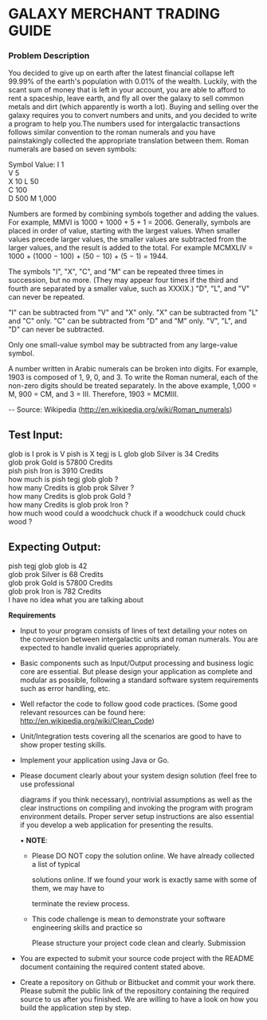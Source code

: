 # GALAXY MERCHANT TRADING GUIDE

### Problem Description

You decided to give up on earth after the latest financial collapse left 99.99% of the earth's population with 0.01% of the wealth. Luckily, with the scant sum of money that is left in your account, you are able to afford to rent a spaceship, leave earth, and fly all over the galaxy to sell common metals and dirt (which apparently is worth a lot). Buying and selling over the galaxy requires you to convert numbers and units, and you decided to write a program to help you.The numbers used for intergalactic transactions follows similar convention to the roman numerals and you have painstakingly collected the appropriate translation between them. Roman numerals are based on seven symbols:

Symbol Value:
I 1  
V 5  
X 10
L 50  
C 100  
D 500
M 1,000

Numbers are formed by combining symbols together and adding the values. For example, MMVI is 1000 + 1000 + 5 + 1 = 2006. Generally, symbols are placed in order of value, starting with the largest values. When smaller values precede larger values, the smaller values are subtracted from the larger values, and the result is added to the total. For example MCMXLIV = 1000 + (1000 − 100) + (50 − 10) + (5 − 1) = 1944.

The symbols "I", "X", "C", and "M" can be repeated three times in succession, but no more. (They may appear four times if the third and fourth are separated by a smaller value, such as XXXIX.) "D", "L", and "V" can never be repeated.

"I" can be subtracted from "V" and "X" only. "X" can be subtracted from "L" and "C" only. "C" can be subtracted from "D" and "M" only. "V", "L", and "D" can never be subtracted.

Only one small-value symbol may be subtracted from any large-value symbol.

A number written in Arabic numerals can be broken into digits. For example, 1903 is composed of 1, 9, 0, and 3. To write the Roman numeral, each of the non-zero digits should be treated separately. In the above example, 1,000 = M, 900 = CM, and 3 = III. Therefore, 1903 = MCMIII.

-- Source: Wikipedia (http://en.wikipedia.org/wiki/Roman_numerals)

**Test Input**:
------------- 
glob is I
prok is V
pish is X
tegj is L
glob glob Silver is 34 Credits  
glob prok Gold is 57800 Credits  
pish pish Iron is 3910 Credits  
how much is pish tegj glob glob ?  
how many Credits is glob prok Silver ?  
how many Credits is glob prok Gold ?  
how many Credits is glob prok Iron ?  
how much wood could a woodchuck chuck if a woodchuck could chuck wood ?

**Expecting Output**:
---------------  
pish tegj glob glob is 42  
glob prok Silver is 68 Credits  
glob prok Gold is 57800 Credits  
glob prok Iron is 782 Credits  
I have no idea what you are talking about

**Requirements**

-   Input to your program consists of lines of text detailing your notes on the conversion between intergalactic units and roman numerals. You are expected to handle invalid queries appropriately.

-   Basic components such as Input/Output processing and business logic core are essential. But please design your application as complete and modular as possible, following a standard software system requirements such as error handling, etc.

-   Well refactor the code to follow good code practices. (Some good relevant resources can be found here: http://en.wikipedia.org/wiki/Clean_Code)

-   Unit/Integration tests covering all the scenarios are good to have to show proper testing skills.

-   Implement your application using Java or Go.

-   Please document clearly about your system design solution (feel free to use professional

    diagrams if you think necessary), nontrivial assumptions as well as the clear instructions on compiling and invoking the program with program environment details. Proper server setup instructions are also essential if you develop a web application for presenting the results.

    • **NOTE**:

    -   Please DO NOT copy the solution online. We have already collected a list of typical

        solutions online. If we found your work is exactly same with some of them, we may have to

        terminate the review process.

    -   This code challenge is mean to demonstrate your software engineering skills and practice so

        Please structure your project code clean and clearly. Submission


-   You are expected to submit your source code project with the README document containing the required content stated above.

-   Create a repository on Github or Bitbucket and commit your work there. Please submit the public link of the repository containing the required source to us after you finished. We are willing to have a look on how you build the application step by step.